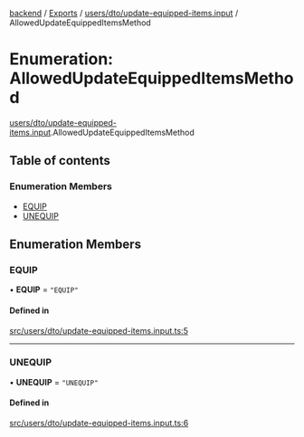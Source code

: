 [backend](../README.md) / [Exports](../modules.md) / [users/dto/update-equipped-items.input](../modules/users_dto_update_equipped_items_input.md) / AllowedUpdateEquippedItemsMethod

# Enumeration: AllowedUpdateEquippedItemsMethod

[users/dto/update-equipped-items.input](../modules/users_dto_update_equipped_items_input.md).AllowedUpdateEquippedItemsMethod

## Table of contents

### Enumeration Members

- [EQUIP](users_dto_update_equipped_items_input.AllowedUpdateEquippedItemsMethod.md#equip)
- [UNEQUIP](users_dto_update_equipped_items_input.AllowedUpdateEquippedItemsMethod.md#unequip)

## Enumeration Members

### EQUIP

• **EQUIP** = ``"EQUIP"``

#### Defined in

[src/users/dto/update-equipped-items.input.ts:5](https://github.com/GQDeltex/ft_transcendence/blob/main/backend/src/users/dto/update-equipped-items.input.ts#L5)

___

### UNEQUIP

• **UNEQUIP** = ``"UNEQUIP"``

#### Defined in

[src/users/dto/update-equipped-items.input.ts:6](https://github.com/GQDeltex/ft_transcendence/blob/main/backend/src/users/dto/update-equipped-items.input.ts#L6)
